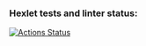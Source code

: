 ### Hexlet tests and linter status:
[![Actions Status](https://github.com/Kirkakty/java-project-61/actions/workflows/hexlet-check.yml/badge.svg)](https://github.com/Kirkakty/java-project-61/actions)